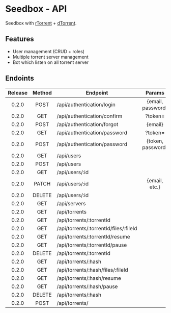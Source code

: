 # Seedbox - API

Seedbox with [rTorrent](https://github.com/MaximeMaillet/rtorrent-daemon) + [dTorrent](https://github.com/MaximeMaillet/dtorrent).


## Features

- User management (CRUD + roles)
- Multiple torrent server management
- Bot which listen on all torrent server


## Endoints

| Release | Method | Endpoint                                 | Params            |
|:-------:|:------:| ---------------------------------------- |:-----------------:|
| 0.2.0   | POST   | /api/authentication/login                | {email, password} |
| 0.2.0   | GET    | /api/authentication/confirm              | ?token=           |
| 0.2.0   | POST   | /api/authentication/forgot               | {email}           |
| 0.2.0   | GET    | /api/authentication/password             | ?token=           |
| 0.2.0   | POST   | /api/authentication/password             | {token, password} |
| 0.2.0   | GET    | /api/users                               | |
| 0.2.0   | POST   | /api/users                               | |
| 0.2.0   | GET    | /api/users/:id                           | |
| 0.2.0   | PATCH  | /api/users/:id                           | {email, etc.}     |
| 0.2.0   | DELETE | /api/users/:id                           | |
| 0.2.0   | GET    | /api/servers                             | |
| 0.2.0   | GET    | /api/torrents                            | |
| 0.2.0   | GET    | /api/torrents/:torrentId                 | |
| 0.2.0   | GET    | /api/torrents/:torrentId/files/:fileId   | |
| 0.2.0   | GET    | /api/torrents/:torrentId/resume          | |
| 0.2.0   | GET    | /api/torrents/:torrentId/pause           | |
| 0.2.0   | DELETE | /api/torrents/:torrentId                 | |
| 0.2.0   | GET    | /api/torrents/:hash                      | |
| 0.2.0   | GET    | /api/torrents/:hash/files/:fileId        | |
| 0.2.0   | GET    | /api/torrents/:hash/resume               | |
| 0.2.0   | GET    | /api/torrents/:hash/pause                | |
| 0.2.0   | DELETE | /api/torrents/:hash                      | |
| 0.2.0   | POST   | /api/torrents/                           | |